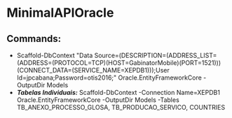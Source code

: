 # MinimalAPIOracle

## Commands:
- Scaffold-DbContext "Data Source=(DESCRIPTION=(ADDRESS_LIST=(ADDRESS=(PROTOCOL=TCP)(HOST=GabinatorMobile)(PORT=1521)))(CONNECT_DATA=(SERVICE_NAME=XEPDB1)));User Id=jpcabana;Password=otis2016;" Oracle.EntityFrameworkCore -OutputDir Models
- **_Tabelas Individuais:_** Scaffold-DbContext -Connection Name=XEPDB1 Oracle.EntityFrameworkCore -OutputDir Models -Tables TB_ANEXO_PROCESSO_GLOSA, TB_PRODUCAO_SERVICO, COUNTRIES